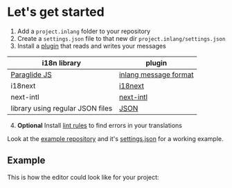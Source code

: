 # Let's get started

1. Add a `project.inlang` folder to your repository
2. Create a `settings.json` file to that new dir `project.inlang/settings.json`
3. Install a [plugin](/c/plugins) that reads and writes your messages

| i18n library          | plugin      |
| --------------------- | ----------- |
| [Paraglide JS](/m/gerre34r/library-inlang-paraglideJs) | [inlang message format](/m/reootnfj/plugin-inlang-messageFormat) |
| i18next | [i18next](/m/3i8bor92/plugin-inlang-i18next) |
| next-intl | [next-intl](/m/193hsyds/plugin-inlang-nextIntl) |
| library using regular JSON files | [JSON](/m/ig84ng0o/plugin-inlang-json) |

4. **Optional** Install [lint rules](/c/lint-rules) to find errors in your translations

Look at the [example repository](https://github.com/opral/example) and it's [settings.json](https://github.com/opral/example/blob/main/project.inlang/settings.json) for a working example.

## Example

This is how the editor could look like for your project:

<doc-links>
    <doc-link title="Open inlang example" icon="icon-park-outline:editor" href="/editor/github.com/opral/example" description="inlang example repository in the editor"></doc-link>
</doc-links>
